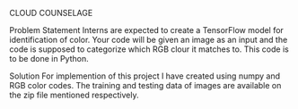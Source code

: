 CLOUD COUNSELAGE


Problem Statement
Interns are expected to create a TensorFlow model for identification of color. 
Your code will be given an image as an input and the code is supposed to categorize 
which RGB clour it matches to. This code is to be done in Python.

Solution
For implemention of this project I have created using numpy and RGB color codes. The training and testing data of images are available on the zip file mentioned respectively.
